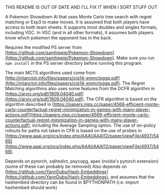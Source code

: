 THIS README IS OUT OF DATE AND I'LL FIX IT WHEN I SORT STUFF OUT


A Pokemon Showdown AI that uses Monte Carlo tree search with regret matching or Exp3 to make moves. It is assumed that both players have access to both team sheets. It supports most doubles and singles formats, including VGC. In VGC (and in all other formats), it assumes both players know which pokemon the opponent has in the back.

Requires the modified PS server from [https://github.com/samhippie/Pokemon-Showdown](https://github.com/samhippie/Pokemon-Showdown). Make sure you run `npm install` in the PS server directory before running this program.

The main MCTS algorithms used come from [http://mlanctot.info/files/papers/cig14-smmctsggp.pdf](http://mlanctot.info/files/papers/cig14-smmctsggp.pdf). The Regret Matching algorithms also uses some features from the DCFR algorithm in [https://arxiv.org/pdf/1809.04040.pdf](https://arxiv.org/pdf/1809.04040.pdf). The CFR algorithm is based on the algorithm described in
[https://papers.nips.cc/paper/4569-efficient-monte-carlo-counterfactual-regret-minimization-in-games-with-many-player-actions.pdf](https://papers.nips.cc/paper/4569-efficient-monte-carlo-counterfactual-regret-minimization-in-games-with-many-player-actions.pdf), including the Average Sampling option. The use of on-policy rollouts for paths not taken in CFR is based on the use of probes in
[https://www.aaai.org/ocs/index.php/AAAI/AAAI12/paper/viewFile/4937/5469](https://www.aaai.org/ocs/index.php/AAAI/AAAI12/paper/viewFile/4937/5469).

Depends on pytorch, sqlitedict, psycopg, apex (nvidia's pytorch extension) (some of these can probably be removed)
Also depends on [https://github.com/YannDubs/Hash-Embeddings](https://github.com/YannDubs/Hash-Embeddings), and assumes that the hashembed directory can be found in $PYTHONPATH (i.e. import hashembed should work)

